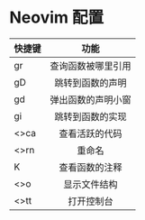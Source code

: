 # Neovim 配置

| 快捷键 |        功能        |
| :----- | :----------------: |
| gr     | 查询函数被哪里引用 |
| gD     |  跳转到函数的声明  |
| gd     | 弹出函数的声明小窗 |
| gi     |  跳转到函数的实现  |
| <>ca   |   查看活跃的代码   |
| <>rn   |       重命名       |
| K      |   查看函数的注释   |
| <>o    |    显示文件结构    |
| <>tt   |     打开控制台     |
